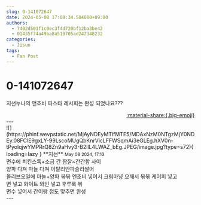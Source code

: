 ```yaml
---
slug: 0-141072647
date: 2024-05-08 17:08:34.584000+09:00
authors:
  - 7402d501f1c0ec3f4d720bf12ba3be42
  - 01435f74a49ba8a519705ad242348232
categories:
  - Jisun
tags:
  - Fan Post
---
```


# 0-141072647

<div class="post-container" markdown="1">
<div class="content-container md-sidebar__scrollwrap" markdown="1">

지선누나의 앤쵸비 파스타 레시피는 완성 되었나요???

</div>
</div>

<div style="text-align: right;" markdown="1">
<a href="https://weverse.io/fromis9/fanpost/0-141072647" style="text-align: right;">:material-share:{.big-emoji}</a>
</div>
---

<div class="comments-container md-sidebar__scrollwrap" markdown="1">
<div class="comment" markdown="1">
<div class='id-container' markdown="1">
![](https://phinf.wevpstatic.net/MjAyNDEyMTlfMTE5/MDAxNzM0NTgzMjY0NDEy.08FClE9gxLY-99LscoMUgQbKnrVicLFFWSqmAi3eGLEg.hXV0n-tPyoIqjwYMPRrQ8Zn9aHvy3-B2llL4LWAZ_bEg.JPEG/image.jpg?type=s72){ loading=lazy }
**<span class="artist">지선</span>** <small>May 08 2024, 17:13</small><br>
</div>
<div class='comment-body' markdown="1">
면수에 치킨스톡+소금 간 짭잘~간간함 사이<br>양파 다져 마늘 다져 이탈리안파슬리썰어<br>올리브오일에 마늘+양파 볶볶 엔초비 넣어서 크림마냥 으깨서 볶볶 케이퍼 넣고<br>면 넣고 화이트 와인 넣고 후루룩 볶<br>면수 넣어서 간이랑 점도 맞추면 완성
</div>
</div>
</div>
---
